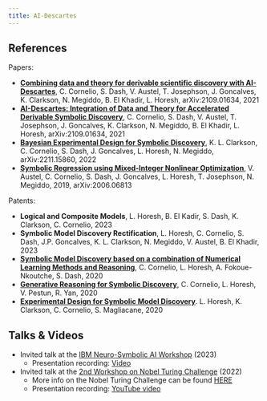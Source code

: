 ```yaml
---
title: AI-Descartes
---
```


## References

Papers:
* [**Combining data and theory for derivable scientific discovery with AI-Descartes**](), C. Cornelio, S. Dash, V. Austel, T. Josephson, J. Goncalves, K. Clarkson, N. Megiddo, B. El Khadir, L. Horesh, arXiv:2109.01634, 2021 
* [**AI-Descartes: Integration of Data and Theory for Accelerated Derivable Symbolic Discovery**](https://arxiv.org/abs/2109.01634), C. Cornelio, S. Dash, V. Austel, T. Josephson, J. Goncalves, K. Clarkson, N. Megiddo, B. El Khadir, L. Horesh, arXiv:2109.01634, 2021 
* [**Bayesian Experimental Design for Symbolic Discovery**](https://arxiv.org/abs/2211.15860), K. L. Clarkson, C. Cornelio, S. Dash, J. Goncalves, L. Horesh, N. Megiddo, arXiv:2211.15860, 2022
* [**Symbolic Regression using Mixed-Integer Nonlinear Optimization**](https://arxiv.org/abs/2006.06813), V. Austel, C. Cornelio, S. Dash, J. Goncalves, L. Horesh, T. Josephson, N. Megiddo, 2019, arXiv:2006.06813

Patents:
* **Logical and  Composite Models**, L. Horesh, B. El Kadir, S. Dash, K. Clarkson, C. Cornelio, 2023
* **Symbolic Model Discovery Rectification**, L. Horesh, C. Cornelio, S. Dash, J.P. Goncalves, K. L. Clarkson, N. Megiddo, V. Austel, B. El Khadir, 2023
* [**Symbolic Model Discovery based on a combination of Numerical Learning Methods and Reasoning**](https://patents.google.com/patent/US20220027775A1/en), C. Cornelio, L. Horesh, A. Fokoue-Nkoutche, S. Dash, 2020
* [**Generative Reasoning for Symbolic Discovery**](https://patents.google.com/patent/US20220108205A1/en), C. Cornelio, L. Horesh, V. Pestun, R. Yan, 2020
* [**Experimental Design for Symbolic Model Discovery**](https://patents.google.com/patent/US20210334432A1/en). L. Horesh, K. Clarkson, C. Cornelio, S. Magliacane, 2020


## Talks & Videos

* Invited talk at the [IBM Neuro-Symbolic AI Workshop](https://ibm.github.io/neuro-symbolic-ai/events/ns-workshop2023/) (2023)
  * Presentation recording: [Video](https://ibm.ent.box.com/file/1116765562104?s=57d95z19ecw7lr51jgfoc6q29nkeyxif)
* Invited talk at the [2nd Workshop on Nobel Turing Challenge](https://groups.oist.jp/obu/event/2nd-workshop-nobel-turing-challenge) (2022)
  * More info on the Nobel Turing Challenge can be found [HERE](https://www.nature.com/articles/s41540-021-00189-3)
  * Presentation recording: [YouTube video](https://youtu.be/y-v9QWGzZ8E)

